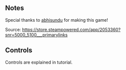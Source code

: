 ## Notes

Special thanks to [abhisundu](https://store.steampowered.com/developer/abhisundu) for making this game!

Source: https://store.steampowered.com/app/2053360?snr=5000_5100___primarylinks

## Controls

Controls are explained in tutorial.

